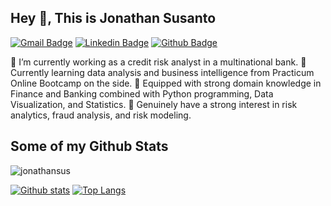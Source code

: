 ## Hey 👋, This is Jonathan Susanto
[![Gmail Badge](https://img.shields.io/badge/-jonathansus21@gmail.com-c14438?style=flat&logo=Gmail&logoColor=white&link=mailto:jonathansus21@gmail.com)](mailto:jonathansus21@gmail.com) 
[![Linkedin Badge](https://img.shields.io/badge/-jonathansus-0072b1?style=flat&logo=Linkedin&logoColor=white&link=https://www.linkedin.com/in/jonathansus/)](https://www.linkedin.com/in/jonathansus/) [![Github Badge](https://img.shields.io/badge/-jonathansus-grey?style=flat&logo=github&logoColor=white&link=https://github.com/jonathansus/)](https://www.github.com/jonathansus/) <p align='left'>🔭 I’m currently working as a credit risk analyst in a multinational bank.
🌱 Currently learning data analysis and business intelligence from Practicum Online Bootcamp on the side.
🔧 Equipped with strong domain knowledge in Finance and Banking combined with Python programming, Data Visualization, and Statistics.
👀 Genuinely have a strong interest in risk analytics, fraud analysis, and risk modeling.</p>
## Some of my Github Stats
<p align=left> <img src=https://komarev.com/ghpvc/?username=jonathansus alt=jonathansus /> </p>

[![Github stats](https://github-readme-stats.vercel.app/api?username=jonathansus&show_icons=true&include_all_commits=true)](https://github.com/jonathansus/github-readme-stats)
[![Top Langs](https://github-readme-stats.vercel.app/api/top-langs/?username=jonathansus&layout=compact)](https://github.com/jonathansus/github-readme-stats)
